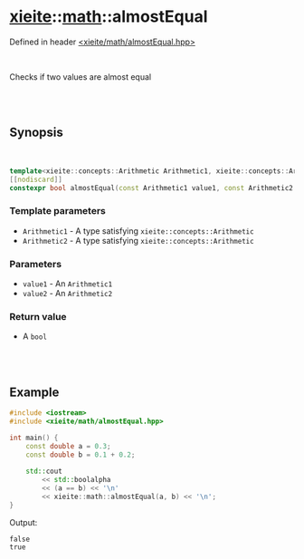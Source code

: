 # [xieite](../xieite.md)::[math](../math.md)::almostEqual
Defined in header [<xieite/math/almostEqual.hpp>](../../include/xieite/math/almostEqual.hpp)

<br/>

Checks if two values are almost equal

<br/><br/>

## Synopsis

<br/>

```cpp
template<xieite::concepts::Arithmetic Arithmetic1, xieite::concepts::Arithmetic Arithmetic2>
[[nodiscard]]
constexpr bool almostEqual(const Arithmetic1 value1, const Arithmetic2 value2) noexcept;
```
### Template parameters
- `Arithmetic1` - A type satisfying `xieite::concepts::Arithmetic`
- `Arithmetic2` - A type satisfying `xieite::concepts::Arithmetic`
### Parameters
- `value1` - An `Arithmetic1`
- `value2` - An `Arithmetic2`
### Return value
- A `bool`

<br/><br/>

## Example
```cpp
#include <iostream>
#include <xieite/math/almostEqual.hpp>

int main() {
	const double a = 0.3;
	const double b = 0.1 + 0.2;
	
	std::cout
		<< std::boolalpha
		<< (a == b) << '\n'
		<< xieite::math::almostEqual(a, b) << '\n';
}
```
Output:
```
false
true
```

